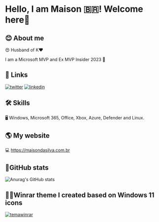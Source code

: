# Hello, I am Maison 🇧🇷! Welcome here👋

## 😊 About me
😍 Husband of K❤️

I am a Microsoft MVP and Ex MVP Insider 2023 🚀

## 🔗 Links
[![twitter](https://img.shields.io/badge/twitter-1DA1F2?style=for-the-badge&logo=twitter&logoColor=white)](https://twitter.com/maisondasilva)
[![linkedin](https://img.shields.io/badge/linkedin-0A66C2?style=for-the-badge&logo=linkedin&logoColor=white)](https://www.linkedin.com/in/maisondasilva/)

## 🛠 Skills
🖥️ Windows, Microsoft 365, Office, Xbox, Azure, Defender and Linux.

## 🌎 My website
💻 https://maisondasilva.com.br

## 🚀GitHub stats
![Anurag's GitHub stats](https://github-readme-stats.vercel.app/api?username=maisondasilva&show_icons=true&theme=transparent)

## 👩‍💻Winrar theme I created based on Windows 11 icons
[![temawinrar](https://www.rarlab.com/images/theme_win11_maison.png)](https://www.rarlab.com/themes5.htm)
